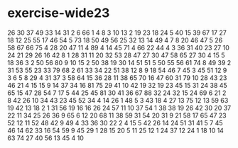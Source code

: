 # exercise-wide23
26
30
37
49
33
14
31
2
6
66
1
4
8
3
10
13
2
19
23
18
24
5
40
15
39
67
17
27
18
12
25
55
17
46
54
5
73
18
50
49
56
25
32
13
14
49
4
7
8
20
46
47
5
26
58
67
66
75
4
28
20
47
11
4
89
4
14
45
71
4
66
22
44
4
3
36
31
40
23
27
10
24
21
29
26
16
42
8
1
28
31
11
20
32
53
28
47
27
30
47
58
65
27
30
4
15
5
18
36
3
2
50
56
80
9
10
15
2
50
38
19
30
14
51
51
5
50
55
56
61
74
8
49
39
2
31
53
55
23
33
79
68
2
61
33
34
22
51
38
12
8
9
18
54
46
7
45
3
45
51
12
9
3
6
5
8
29
4
31
37
3
58
64
15
36
28
11
38
65
70
16
47
60
31
79
10
28
43
23
46
21
4
15
15
9
14
37
34
16
81
75
29
41
10
42
19
32
19
23
45
15
31
24
38
45
65
15
47
28
54
7
17
5
44
25
45
81
30
41
36
67
88
32
24
32
15
24
69
6
21
2
8
42
26
10
34
43
23
45
52
34
4
14
26
1
48
5
3
43
18
4
27
13
75
12
13
59
63
19
42
13
18
2
1
31
56
19
16
16
26
24
57
11
10
37
54
1
38
38
19
26
42
30
20
37
22
11
34
25
26
36
9
65
6
12
20
68
11
38
59
31
54
20
31
9
21
58
17
65
47
23
52
12
11
52
48
42
9
49
4
33
36
30
22
2
4
15
5
42
26
14
24
51
31
41
5
7
45
46
14
62
33
16
54
59
9
45
29
1
28
15
20
5
11
25
12
1
24
37
12
24
1
18
10
14
63
74
27
40
56
13
45
4
10
